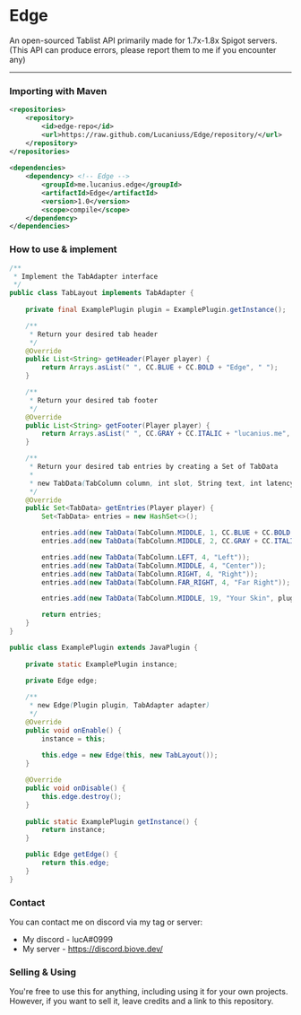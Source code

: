 # Edge
An open-sourced Tablist API primarily made for 1.7x-1.8x Spigot servers. (This API can produce errors, please report them to me if you encounter any)
***

### Importing with Maven
```xml
<repositories>
    <repository>
        <id>edge-repo</id>
        <url>https://raw.github.com/Lucaniuss/Edge/repository/</url>
    </repository>
</repositories>
    
<dependencies>
    <dependency> <!-- Edge -->
        <groupId>me.lucanius.edge</groupId>
        <artifactId>Edge</artifactId>
        <version>1.0</version>
        <scope>compile</scope>
    </dependency>
</dependencies>
```

### How to use & implement
```java
/**
 * Implement the TabAdapter interface
 */
public class TabLayout implements TabAdapter {
    
    private final ExamplePlugin plugin = ExamplePlugin.getInstance();

    /**
     * Return your desired tab header
     */
    @Override
    public List<String> getHeader(Player player) {
        return Arrays.asList(" ", CC.BLUE + CC.BOLD + "Edge", " ");
    }

    /**
     * Return your desired tab footer
     */
    @Override
    public List<String> getFooter(Player player) {
        return Arrays.asList(" ", CC.GRAY + CC.ITALIC + "lucanius.me", " ");
    }

    /**
     * Return your desired tab entries by creating a Set of TabData
     *
     * new TabData(TabColumn column, int slot, String text, int latency, Skin skin)
     */
    @Override
    public Set<TabData> getEntries(Player player) {
        Set<TabData> entries = new HashSet<>();

        entries.add(new TabData(TabColumn.MIDDLE, 1, CC.BLUE + CC.BOLD + "Edge"));
        entries.add(new TabData(TabColumn.MIDDLE, 2, CC.GRAY + CC.ITALIC + "lucanius.me"));

        entries.add(new TabData(TabColumn.LEFT, 4, "Left"));
        entries.add(new TabData(TabColumn.MIDDLE, 4, "Center"));
        entries.add(new TabData(TabColumn.RIGHT, 4, "Right"));
        entries.add(new TabData(TabColumn.FAR_RIGHT, 4, "Far Right"));

        entries.add(new TabData(TabColumn.MIDDLE, 19, "Your Skin", plugin.getEdge().getSkin(player.getUniqueId())));

        return entries;
    }
}
```
```java
public class ExamplePlugin extends JavaPlugin {
    
    private static ExamplePlugin instance;
    
    private Edge edge;

    /**
     * new Edge(Plugin plugin, TabAdapter adapter)
     */
    @Override
    public void onEnable() {
        instance = this;
        
        this.edge = new Edge(this, new TabLayout());
    }

    @Override
    public void onDisable() {
        this.edge.destroy();
    }
    
    public static ExamplePlugin getInstance() {
        return instance;
    }

    public Edge getEdge() {
        return this.edge;
    }
}
```

### Contact
You can contact me on discord via my tag or server:
* My discord - lucA#0999
* My server - https://discord.biove.dev/

### Selling & Using
You're free to use this for anything, including using it for your own projects. However, if you want to sell it, leave credits and a link to this repository.
